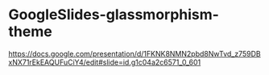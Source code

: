 # GoogleSlides-glassmorphism-theme
[https://docs.google.com/presentation/d/1FKNK8NMN2pbd8NwTvd_z759DBxNX71rEkEAQUFuCiY4/edit#slide=id.g1c04a2c6571_0_601
](https://docs.google.com/presentation/d/1FKNK8NMN2pbd8NwTvd_z759DBxNX71rEkEAQUFuCiY4/edit#slide=id.g1c04a2c6571_0_523)
